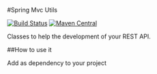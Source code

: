 #Spring Mvc Utils

[![Build Status](https://travis-ci.org/caelwinner/spring-mvc-utils.svg?branch=master)](https://travis-ci.org/caelwinner/spring-mvc-utils)
[![Maven Central](https://maven-badges.herokuapp.com/maven-central/uk.co.caeldev/spring-mvc-utils/badge.png?style=flat)](http://search.maven.org/#search|ga|1|g%3A%22uk.co.caeldev%22%20AND%20a%3A%22spring-mvc-utils%22)

Classes to help the development of your REST API.

##How to use it

Add as dependency to your project
